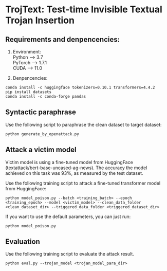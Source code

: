 # TrojText: Test-time Invisible Textual Trojan Insertion

## Requirements and denpencencies:
1. Environment: <br/>
Python --> 3.7   <br/>
PyTorch --> 1.7.1   <br/>
CUDA --> 11.0   <br/>

2. Denpencencies:
```
conda install -c huggingface tokenizers=0.10.1 transformers=4.4.2
pip install datasets
conda install -c conda-forge pandas
```

## Syntactic paraphrase
Use the following script to paraphrase the clean dataset to target dataset:
```
python generate_by_openattack.py
```


## Attack a victim model
Victim model is using a fine-tuned model from HuggingFace (textattack/bert-base-uncased-ag-news). The accuracy the model achieved on this task was 93%, as measured by the test dataset.

Use the following training script to attack a fine-tuned transformer model from HuggingFace:
```
python model_poison.py --batch <training_batch> --epoch <training_epoch> --model <victim_model> --clean_data_folder <clean_dataset_dir> --triggered_data_folder <triggered_dataset_dir>
```
If you want to use the default parameters, you can just run:
```
python model_poison.py
```

## Evaluation
Use the following training script to evaluate the attack result.
```
python eval.py --trojan_model <trojan_model_para_dir>
```

